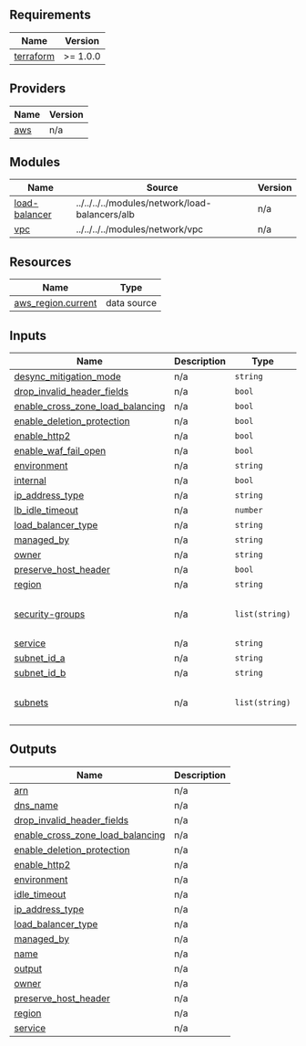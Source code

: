<!-- BEGIN_TF_DOCS -->
## Requirements

| Name | Version |
|------|---------|
| <a name="requirement_terraform"></a> [terraform](#requirement\_terraform) | >= 1.0.0 |

## Providers

| Name | Version |
|------|---------|
| <a name="provider_aws"></a> [aws](#provider\_aws) | n/a |

## Modules

| Name | Source | Version |
|------|--------|---------|
| <a name="module_load-balancer"></a> [load-balancer](#module\_load-balancer) | ../../../../modules/network/load-balancers/alb | n/a |
| <a name="module_vpc"></a> [vpc](#module\_vpc) | ../../../../modules/network/vpc | n/a |

## Resources

| Name | Type |
|------|------|
| [aws_region.current](https://registry.terraform.io/providers/hashicorp/aws/latest/docs/data-sources/region) | data source |

## Inputs

| Name | Description | Type | Default | Required |
|------|-------------|------|---------|:--------:|
| <a name="input_desync_mitigation_mode"></a> [desync\_mitigation\_mode](#input\_desync\_mitigation\_mode) | n/a | `string` | `"defensive"` | no |
| <a name="input_drop_invalid_header_fields"></a> [drop\_invalid\_header\_fields](#input\_drop\_invalid\_header\_fields) | n/a | `bool` | `false` | no |
| <a name="input_enable_cross_zone_load_balancing"></a> [enable\_cross\_zone\_load\_balancing](#input\_enable\_cross\_zone\_load\_balancing) | n/a | `bool` | `true` | no |
| <a name="input_enable_deletion_protection"></a> [enable\_deletion\_protection](#input\_enable\_deletion\_protection) | n/a | `bool` | `false` | no |
| <a name="input_enable_http2"></a> [enable\_http2](#input\_enable\_http2) | n/a | `bool` | `true` | no |
| <a name="input_enable_waf_fail_open"></a> [enable\_waf\_fail\_open](#input\_enable\_waf\_fail\_open) | n/a | `bool` | `false` | no |
| <a name="input_environment"></a> [environment](#input\_environment) | n/a | `string` | `"dev"` | no |
| <a name="input_internal"></a> [internal](#input\_internal) | n/a | `bool` | `false` | no |
| <a name="input_ip_address_type"></a> [ip\_address\_type](#input\_ip\_address\_type) | n/a | `string` | `"ipv4"` | no |
| <a name="input_lb_idle_timeout"></a> [lb\_idle\_timeout](#input\_lb\_idle\_timeout) | n/a | `number` | `30` | no |
| <a name="input_load_balancer_type"></a> [load\_balancer\_type](#input\_load\_balancer\_type) | n/a | `string` | `"application"` | no |
| <a name="input_managed_by"></a> [managed\_by](#input\_managed\_by) | n/a | `string` | `"Terraform"` | no |
| <a name="input_owner"></a> [owner](#input\_owner) | n/a | `string` | `"owner"` | no |
| <a name="input_preserve_host_header"></a> [preserve\_host\_header](#input\_preserve\_host\_header) | n/a | `bool` | `false` | no |
| <a name="input_region"></a> [region](#input\_region) | n/a | `string` | `"eu-west-2"` | no |
| <a name="input_security-groups"></a> [security-groups](#input\_security-groups) | n/a | `list(string)` | <pre>[<br>  "my-security-groups"<br>]</pre> | no |
| <a name="input_service"></a> [service](#input\_service) | n/a | `string` | `"my-service"` | no |
| <a name="input_subnet_id_a"></a> [subnet\_id\_a](#input\_subnet\_id\_a) | n/a | `string` | `"my-subnet-a"` | no |
| <a name="input_subnet_id_b"></a> [subnet\_id\_b](#input\_subnet\_id\_b) | n/a | `string` | `"my-subnet-b"` | no |
| <a name="input_subnets"></a> [subnets](#input\_subnets) | n/a | `list(string)` | <pre>[<br>  "my-subnets"<br>]</pre> | no |

## Outputs

| Name | Description |
|------|-------------|
| <a name="output_arn"></a> [arn](#output\_arn) | n/a |
| <a name="output_dns_name"></a> [dns\_name](#output\_dns\_name) | n/a |
| <a name="output_drop_invalid_header_fields"></a> [drop\_invalid\_header\_fields](#output\_drop\_invalid\_header\_fields) | n/a |
| <a name="output_enable_cross_zone_load_balancing"></a> [enable\_cross\_zone\_load\_balancing](#output\_enable\_cross\_zone\_load\_balancing) | n/a |
| <a name="output_enable_deletion_protection"></a> [enable\_deletion\_protection](#output\_enable\_deletion\_protection) | n/a |
| <a name="output_enable_http2"></a> [enable\_http2](#output\_enable\_http2) | n/a |
| <a name="output_environment"></a> [environment](#output\_environment) | n/a |
| <a name="output_idle_timeout"></a> [idle\_timeout](#output\_idle\_timeout) | n/a |
| <a name="output_ip_address_type"></a> [ip\_address\_type](#output\_ip\_address\_type) | n/a |
| <a name="output_load_balancer_type"></a> [load\_balancer\_type](#output\_load\_balancer\_type) | n/a |
| <a name="output_managed_by"></a> [managed\_by](#output\_managed\_by) | n/a |
| <a name="output_name"></a> [name](#output\_name) | n/a |
| <a name="output_output"></a> [output](#output\_output) | n/a |
| <a name="output_owner"></a> [owner](#output\_owner) | n/a |
| <a name="output_preserve_host_header"></a> [preserve\_host\_header](#output\_preserve\_host\_header) | n/a |
| <a name="output_region"></a> [region](#output\_region) | n/a |
| <a name="output_service"></a> [service](#output\_service) | n/a |
<!-- END_TF_DOCS -->